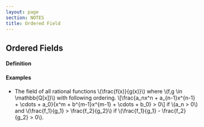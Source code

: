 ```yaml
---
layout: page
section: NOTES
title: Ordered Field
---
```


## Ordered Fields

#### Definition

#### Examples
* The field of all rational functions \\(\frac{f(x)}{g(x)}\\) where \\(f,g \in \mathbb{Q[x]}\\) with following ordering. 
\\[\frac{a_nx^n + a_{n-1}x^{n-1} + \cdots + a_0}{x^m + b^{m-1}x^{m-1} + \cdots + b_0} > 0\\] if \\(a_n > 0\\) and \\(\frac{f_1}{g_1} > \frac{f_2}{g_2}\\) if \\(\frac{f_1}{g_1} - \frac{f_2}{g_2} > 0\\).